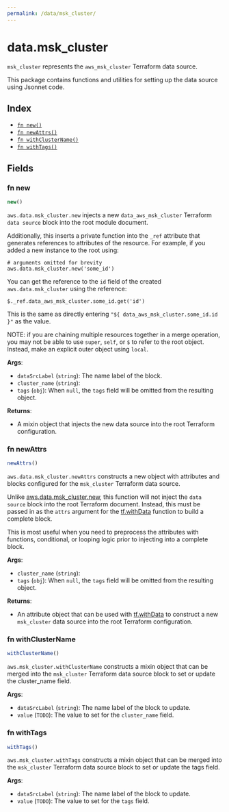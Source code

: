 ```yaml
---
permalink: /data/msk_cluster/
---
```


# data.msk_cluster

`msk_cluster` represents the `aws_msk_cluster` Terraform data source.



This package contains functions and utilities for setting up the data source using Jsonnet code.


## Index

* [`fn new()`](#fn-new)
* [`fn newAttrs()`](#fn-newattrs)
* [`fn withClusterName()`](#fn-withclustername)
* [`fn withTags()`](#fn-withtags)

## Fields

### fn new

```ts
new()
```


`aws.data.msk_cluster.new` injects a new `data_aws_msk_cluster` Terraform `data source`
block into the root module document.

Additionally, this inserts a private function into the `_ref` attribute that generates references to attributes of the
resource. For example, if you added a new instance to the root using:

    # arguments omitted for brevity
    aws.data.msk_cluster.new('some_id')

You can get the reference to the `id` field of the created `aws.data.msk_cluster` using the reference:

    $._ref.data_aws_msk_cluster.some_id.get('id')

This is the same as directly entering `"${ data_aws_msk_cluster.some_id.id }"` as the value.

NOTE: if you are chaining multiple resources together in a merge operation, you may not be able to use `super`, `self`,
or `$` to refer to the root object. Instead, make an explicit outer object using `local`.

**Args**:
  - `dataSrcLabel` (`string`): The name label of the block.
  - `cluster_name` (`string`): 
  - `tags` (`obj`):  When `null`, the `tags` field will be omitted from the resulting object.

**Returns**:
- A mixin object that injects the new data source into the root Terraform configuration.


### fn newAttrs

```ts
newAttrs()
```


`aws.data.msk_cluster.newAttrs` constructs a new object with attributes and blocks configured for the `msk_cluster`
Terraform data source.

Unlike [aws.data.msk_cluster.new](#fn-mskclusternew), this function will not inject the `data source`
block into the root Terraform document. Instead, this must be passed in as the `attrs` argument for the
[tf.withData](https://github.com/tf-libsonnet/core/tree/main/docs#fn-withdata) function to build a complete block.

This is most useful when you need to preprocess the attributes with functions, conditional, or looping logic prior to
injecting into a complete block.

**Args**:
  - `cluster_name` (`string`): 
  - `tags` (`obj`):  When `null`, the `tags` field will be omitted from the resulting object.

**Returns**:
  - An attribute object that can be used with [tf.withData](https://github.com/tf-libsonnet/core/tree/main/docs#fn-withdata) to construct a new `msk_cluster` data source into the root Terraform configuration.


### fn withClusterName

```ts
withClusterName()
```

`aws.msk_cluster.withClusterName` constructs a mixin object that can be merged into the `msk_cluster`
Terraform data source block to set or update the cluster_name field.



**Args**:
  - `dataSrcLabel` (`string`): The name label of the block to update.
  - `value` (`TODO`): The value to set for the `cluster_name` field.


### fn withTags

```ts
withTags()
```

`aws.msk_cluster.withTags` constructs a mixin object that can be merged into the `msk_cluster`
Terraform data source block to set or update the tags field.



**Args**:
  - `dataSrcLabel` (`string`): The name label of the block to update.
  - `value` (`TODO`): The value to set for the `tags` field.
